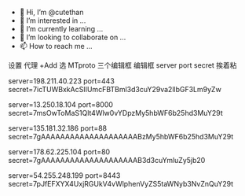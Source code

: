 - 👋 Hi, I’m @cutethan
- 👀 I’m interested in ...
- 🌱 I’m currently learning ...
- 💞️ I’m looking to collaborate on ...
- 📫 How to reach me ...

<!---
cutethan/cutethan is a ✨ special ✨ repository because its `README.md` (this file) appears on your GitHub profile.
You can click the Preview link to take a look at your changes.
--->

设置 代理 +Add 选 MTproto 三个编辑框 编辑框  server port secret 挨着粘

server=198.211.40.223
port=443
secret=7icTUWBxkAcSIIUmcFBTBml3d3cuY29va2llbGF3Lm9yZw

server=13.250.18.104
port=8000
secret=7msOwToMaS1Qlt4Wlw0vYDpzMy5hbWF6b25hd3MuY29t

server=135.181.32.186
port=88
secret=7gAAAAAAAAAAAAAAAAAAAABzMy5hbWF6b25hd3MuY29t



server=178.62.225.104
port=80
secret=7gAAAAAAAAAAAAAAAAAAAAB3d3cuYmluZy5jb20


server=54.255.248.199
port=8443
secret=7pJfEFXYX4UxjRGUkV4vWlphenVyZS5taWNyb3NvZnQuY29t
